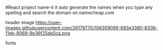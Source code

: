 #React project name-it
it auto generate the names when you type any spelling and search the domain on namecheap.com

header image
https://user-images.githubusercontent.com/26179770/106359099-693e3380-6336-11eb-8069-9e36f25de5ca.png

fonts

<link rel="preconnect" href="https://fonts.googleapis.com">
<link rel="preconnect" href="https://fonts.gstatic.com" crossorigin>
<link href="https://fonts.googleapis.com/css2?family=Hachi+Maru+Pop&family=Lato&display=swap" rel="stylesheet">
